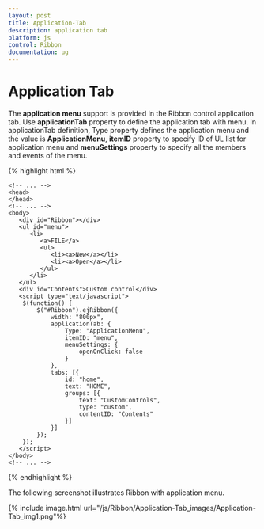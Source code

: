 ```yaml
---
layout: post
title: Application-Tab
description: application tab
platform: js
control: Ribbon
documentation: ug
---
```


# Application Tab

The **application menu** support is provided in the Ribbon control application tab. Use **applicationTab** property to define the application tab with menu. In applicationTab definition, Type property defines the application menu and the value is **ApplicationMenu**, **itemID** property to specify ID of UL list for application menu and **menuSettings** property to specify all the members and events of the menu.

{% highlight html %}

	<!-- ... -->
	<head>
	</head>
	<!-- ... -->
	<body>
	   <div id="Ribbon"></div>
	   <ul id="menu">
	      <li>
	         <a>FILE</a>
	         <ul>
	            <li><a>New</a></li>
	            <li><a>Open</a></li>
	         </ul>
	      </li>
	   </ul>
	   <div id="Contents">Custom control</div>
	   <script type="text/javascript">
		$(function() {
		    $("#Ribbon").ejRibbon({
		        width: "800px",
		        applicationTab: {
		            Type: "ApplicationMenu",
		            itemID: "menu",
		            menuSettings: {
		                openOnClick: false
		            }
		        },
		        tabs: [{
		            id: "home",
		            text: "HOME",
		            groups: [{
		                text: "CustomControls",
		                type: "custom",
		                contentID: "Contents"
		            }]
		        }]
		    });
		});
	   </script>
	</body>
	<!-- ... -->

{% endhighlight %}

The following screenshot illustrates Ribbon with application menu.

{% include image.html url="/js/Ribbon/Application-Tab_images/Application-Tab_img1.png"%}


